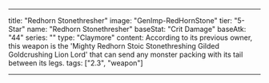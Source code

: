 ---

title: "Redhorn Stonethresher"
image: "GenImp-RedHornStone"
tier: "5-Star"
name: "Redhorn Stonethresher"
baseStat: "Crit Damage"
baseAtk: "44"
series: ""
type: "Claymore"
content: According to its previous owner, this weapon is the 'Mighty Redhorn Stoic Stonethreshing Gilded Goldcrushing Lion Lord' that can send any monster packing with its tail between its legs.
tags: ["2.3", "weapon"]

---